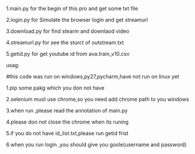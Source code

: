 1.main.py for the begin of this pro and get some txt file

2.login.py for Simulate the browser login and get streamurl

3.download.py for find stearm and downlaod video

4.streamurl.py for see the sturct of outstream.txt

5.getid.py for get youtube id from ava.train_v10.csv


usag:


#this code was run on windows,py27,pycharm,have not run on linux yet


1.pip some pakg which you don not have

2.selenium must use chrome,so you need add chrome path to you windows

3.when run ,please read the annotation of main.py

4.please don not close the chrome when its runing

5.if you do not have id_list.txt,please run getid frist

6.when you run login ,you should give you goole(username and password)
